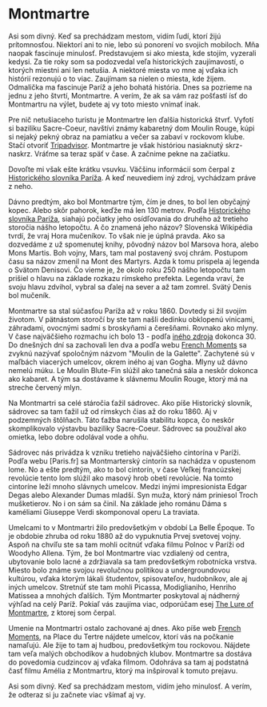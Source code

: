 # Montmartre

Asi som divný. Keď sa prechádzam mestom, vidím ľudí, ktorí žijú prítomnosťou. Niektorí ani to nie, lebo sú ponorení vo svojich mobiloch. Mňa naopak fascinuje minulosť. Predstavujem si ako miesta, kde stojím, vyzerali kedysi. Za tie roky som sa podozvedal veľa historických zaujímavostí, o ktorých miestni ani len netušia. A niektoré miesta vo mne aj vďaka ich histórií rezonujú o to viac. Zaujímam sa nielen o miesta, kde žijem. Odmalička ma fascinuje Paríž a jeho bohatá história. Dnes sa pozrieme na jednu z jeho štvrtí, Montmartre. A verím, že ak sa vám raz pošťastí ísť do Montmartru na výlet, budete aj vy toto miesto vnímať inak.

Pre nič netušiaceho turistu je Montmartre len ďalšia historická štvrť. Vyfotí si baziliku Sacre-Coeur, navštívi známy kabaretný dom Moulin Rouge, kúpi si nejaký pekný obraz na pamiatku a večer sa zabaví v rockovom klube. Stačí otvoriť [Tripadvisor][tripadvisor]. Montmartre je však históriou nasiaknutý skrz-naskrz. Vráťme sa teraz späť v čase. A začnime pekne na začiatku.

Dovoľte mi však ešte krátku vsuvku. Väčšinu informácií som čerpal z [Historického slovníka Paríža][roman-heritage]. A keď neuvediem iný zdroj, vychádzam práve z neho.

Dávno predtým, ako bol Montmartre tým, čím je dnes, to bol len obyčajný kopec. Alebo skôr pahorok, keďže má len 130 metrov. Podľa [Historického slovníka Paríža][roman-heritage], siahajú počiatky jeho osídľovania do druhého až tretieho storočia nášho letopočtu. A čo znamená jeho názov? Slovenská Wikipédia tvrdí, že vraj Hora mučeníkov. To však nie je úplná pravda. Ako sa dozvedáme z už spomenutej knihy, pôvodný názov bol Marsova hora, alebo Mons Martis. Boh vojny, Mars, tam mal postavený svoj chrám. Postupom času sa názov zmenil na Mont des Martyrs. Azda k tomu prispela aj legenda o Svätom Denisovi. Čo vieme je, že okolo roku 250 nášho letopočtu tam prišiel o hlavu na základe rozkazu rímskeho prefekta. Legenda vraví, že svoju hlavu zdvihol, vybral sa ďalej na sever a až tam zomrel. Svätý Denis bol mučeník.

Montmartre sa stal súčasťou Paríža až v roku 1860. Dovtedy si žil svojím životom. V pätnástom storočí by ste tam našli dedinku obklopenú vinicami, záhradami, ovocnými sadmi s broskyňami a čerešňami. Rovnako ako mlyny. V čase najväčšieho rozmachu ich bolo 13 - podľa [iného zdroja][windmills] dokonca 30. Do dnešných dní sa zachovali len dva a podľa webu [French Moments][windmills] sa zvyknú nazývať spoločným názvom "Moulin de la Galette". Zachytené sú v maľbách viacerých umelcov, okrem iného aj van Gogha. Mlyny už dávno nemelú múku. Le Moulin Blute-Fin slúžil ako tanečná sála a neskôr dokonca ako kabaret. A tým sa dostávame k slávnemu Moulin Rouge, ktorý má na streche červený mlyn.

Na Montmartri sa celé stáročia ťažil sádrovec. Ako píše Historický slovník, sádrovec sa tam ťažil už od rímskych čias až do roku 1860. Aj v podzemných štôlňach. Táto ťažba narušila stabilitu kopca, čo neskôr skomplikovalo výstavbu baziliky Sacre-Coeur. Sádrovec sa používal ako omietka, lebo dobre odolával vode a ohňu.

Sádrovec nás privádza k vzniku tretieho najväčšieho cintorína v Paríži. Podľa webu [Paris.fr] sa Montmarterský cintorín sa nachádza v opustenom lome. No a ešte predtým, ako to bol cintorín, v čase Veľkej francúzskej revolúcie tento lom slúžil ako masový hrob obetí revolúcie. Na tomto cintoríne leží mnoho slávnych umelcov. Medzi inými impresionista Edgar Degas alebo Alexander Dumas mladší. Syn muža, ktorý nám priniesol Troch mušketierov. No i on sám sa činil. Na základe jeho románu Dáma s kaméliami Giuseppe Verdi skomponoval operu La traviata.

Umelcami to v Montmartri žilo predovšetkým v období La Belle Époque. To je obdobie zhruba od roku 1880 až do vypuknutia Prvej svetovej vojny. Aspoň na chvíľu ste sa tam mohli ocitnúť vďaka filmu Polnoc v Paríži od Woodyho Allena. Tým, že bol Montmartre viac vzdialený od centra, ubytovanie bolo lacné a zdržiavala sa tam predovšetkým robotnícka vrstva. Miesto bolo známe svojou revolučnou politikou a undergroundovou kultúrou, vďaka ktorým lákali študentov, spisovateľov, hudobníkov, ale aj iných umelcov. Stretnúť ste tam mohli Picassa, Modiglianiho, Henriho Matissea a mnohých ďalších. Tým Montmarter poskytoval aj nádherný výhľad na celý Paríž. Pokiaľ vás zaujíma viac, odporúčam esej [The Lure of Montmartre][metmuseum-essay], z ktorej som čerpal.

Umenie na Montmartri ostalo zachované aj dnes. Ako píše web [French Moments][frenchmoments], na Place du Tertre nájdete umelcov, ktorí vás na počkanie namaľujú. Ale žije to tam aj hudbou, predovšetkým tou rockovou. Nájdete tam veľa malých obchodíkov a hudobných klubov. Montmartre sa dostáva do povedomia cudzincov aj vďaka filmom. Odohráva sa tam aj podstatná časť filmu Amélia z Montmartru, ktorý ma inšpiroval k tomuto prejavu.

Asi som divný. Keď sa prechádzam mestom, vidím jeho minulosť. A verím, že odteraz si ju začnete viac všímať aj vy.

[//]: # (Used references)
[tripadvisor]: https://www.tripadvisor.com/Attractions-g187147-Activities-c20-t99-zfn7236768-Paris_Ile_de_France.html
[metmuseum-essay]: https://www.metmuseum.org/toah/hd/mont/hd_mont.htm
[windmills]: https://frenchmoments.eu/windmills-of-montmartre-paris/
[sacre-coeur]: https://worldinparis.com/interesting-facts-about-the-sacre-coeur-montmartre
[montmartre-cemetery]: https://www.travelfranceonline.com/montmartre-cemetery-facts-and-graves/
[roman-heritage]: https://www.amazon.fr/Dictionnaire-historique-Paris-Collectif/dp/2253131407 "Dictionnaire historique de Paris, p. 477"
[sacre-coeur-web]: https://www.sacre-coeur-montmartre.com/english/history-and-visit/article/montmartre-the-mount-of-martyrs
[parisinfo]: https://en.parisinfo.com/discovering-paris/walks-in-paris/montmartre-village-in-paris
[montmartrefootsteps]: https://montmartrefootsteps.com/montmartre-historical-cultural-context/
[frenchmoments]: https://frenchmoments.eu/montmartre-paris/#t-1675806543060
[cemetery]: https://web.archive.org/web/20140714173403/http://www.paris.fr/english/heritage-and-sights/cemeteries/montmartre-cemetery/rub_8222_stand_34189_port_19019